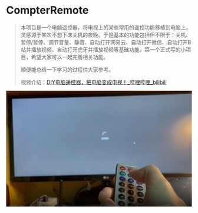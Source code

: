 # CompterRemote

>本项目是一个电脑遥控器，将电视上的某些常用的遥控功能移植到电脑上。灵感源于某次不想下床关机的夜晚。于是基本的功能包括但不限于：关机、暂停/暂停、调节音量、静音、自动打开网易云、自动打开微信、自动打开B站并播放视频、自动打开虎牙并播放视频等基础功能。第一个正式写的小项目，希望大家可以一起完善相关功能。
>
>顺便能总结一下学习的过程供大家参考。
>
>视频介绍：[DIY电脑遥控器，把电脑变成电视！_哔哩哔哩_bilibili](https://www.bilibili.com/video/BV17F411u7rH?spm_id_from=333.999.0.0)

![Display.png](https://github.com/skypan12138/ComputerRemote/blob/main/5.Docs/Image/Display.png?raw=true)





